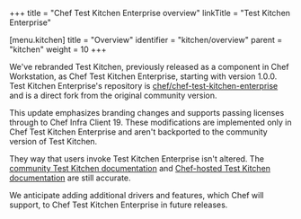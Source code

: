 +++
title = "Chef Test Kitchen Enterprise overview"
linkTitle = "Test Kitchen Enterprise"

[menu.kitchen]
title = "Overview"
identifier = "kitchen/overview"
parent = "kitchen"
weight = 10
+++

We've rebranded Test Kitchen, previously released as a component in Chef Workstation, as Chef Test Kitchen Enterprise, starting with version 1.0.0.
Test Kitchen Enterprise's repository is [chef/chef-test-kitchen-enterprise](https://github.com/chef/chef-test-kitchen-enterprise) and is a direct fork from the original community version.

This update emphasizes branding changes and supports passing licenses through to Chef Infra Client 19.
These modifications are implemented only in Chef Test Kitchen Enterprise and aren't backported to the community version of Test Kitchen.

They way that users invoke Test Kitchen Enterprise isn't altered.
The [community Test Kitchen documentation](https://kitchen.ci/docs/getting-started/introduction/) and [Chef-hosted Test Kitchen documentation](https://docs.chef.io/workstation/kitchen/) are still accurate.

We anticipate adding additional drivers and features, which Chef will support, to Chef Test Kitchen Enterprise in future releases.

